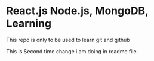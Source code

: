 # React.js Node.js, MongoDB, Learning

This repo is only to be used to learn git and github

This is Second time change i am doing in readme file.
